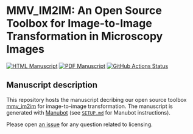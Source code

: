 # MMV_IM2IM: An Open Source Toolbox for Image-to-Image Transformation in Microscopy Images


<!-- usage note: edit the H1 title above to personalize the manuscript -->

[![HTML Manuscript](https://img.shields.io/badge/manuscript-HTML-blue.svg)](https://MMV-Lab.github.io/im2im-paper/)
[![PDF Manuscript](https://img.shields.io/badge/manuscript-PDF-blue.svg)](https://MMV-Lab.github.io/im2im-paper/manuscript.pdf)
[![GitHub Actions Status](https://github.com/MMV-Lab/im2im-paper/workflows/Manubot/badge.svg)](https://github.com/MMV-Lab/im2im-paper/actions)

## Manuscript description

This repository hosts the manuscript decribing our open source toolbox [mmv_im2im](https://github.com/MMV-Lab/mmv_im2im) for image-to-image transformation. The manuscript is generated with [Manubot](https://manubot.org/) (see [`SETUP.md`](SETUP.md) for Manubot instructions).


Please open [an issue](https://github.com/MMV-Lab/im2im-paper/issues) for any question related to licensing.
